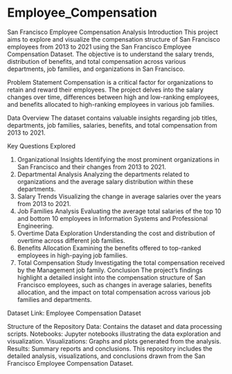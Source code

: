# Employee_Compensation
San Francisco Employee Compensation Analysis
Introduction
This project aims to explore and visualize the compensation structure of San Francisco employees from 2013 to 2021 using the San Francisco Employee Compensation Dataset. The objective is to understand the salary trends, distribution of benefits, and total compensation across various departments, job families, and organizations in San Francisco.

Problem Statement
Compensation is a critical factor for organizations to retain and reward their employees. The project delves into the salary changes over time, differences between high and low-ranking employees, and benefits allocated to high-ranking employees in various job families.

Data Overview
The dataset contains valuable insights regarding job titles, departments, job families, salaries, benefits, and total compensation from 2013 to 2021.

Key Questions Explored
1. Organizational Insights
Identifying the most prominent organizations in San Francisco and their changes from 2013 to 2021.
2. Departmental Analysis
Analyzing the departments related to organizations and the average salary distribution within these departments.
3. Salary Trends
Visualizing the change in average salaries over the years from 2013 to 2021.
4. Job Families Analysis
Evaluating the average total salaries of the top 10 and bottom 10 employees in Information Systems and Professional Engineering.
5. Overtime Data Exploration
Understanding the cost and distribution of overtime across different job families.
6. Benefits Allocation
Examining the benefits offered to top-ranked employees in high-paying job families.
7. Total Compensation Study
Investigating the total compensation received by the Management job family.
Conclusion
The project’s findings highlight a detailed insight into the compensation structure of San Francisco employees, such as changes in average salaries, benefits allocation, and the impact on total compensation across various job families and departments.

Dataset Link:
Employee Compensation Dataset

Structure of the Repository
Data: Contains the dataset and data processing scripts.
Notebooks: Jupyter notebooks illustrating the data exploration and visualization.
Visualizations: Graphs and plots generated from the analysis.
Results: Summary reports and conclusions.
This repository includes the detailed analysis, visualizations, and conclusions drawn from the San Francisco Employee Compensation Dataset.


